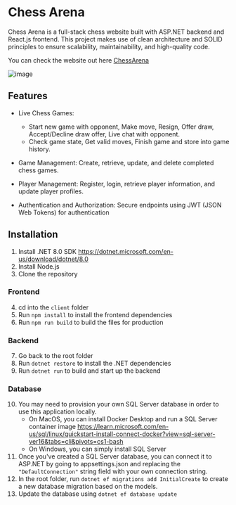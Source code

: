 # Chess Arena

Chess Arena is a full-stack chess website built with ASP.NET backend and React.js frontend. This project makes use of clean architecture and SOLID principles to ensure scalability, maintainability, and high-quality code. 

You can check the website out here
[ChessArena](chessservernathan2-hzh6a4hsbjfxabhf.canadacentral-01.azurewebsites.net)

![image](https://github.com/user-attachments/assets/8a336e5e-cec3-495a-87b6-9c5b1bf8caf2)

## Features

- Live Chess Games:
    - Start new game with opponent, Make move, Resign, Offer draw, Accept/Decline draw offer, Live chat with opponent.
    - Check game state, Get valid moves, Finish game and store into game history.
  
- Game Management: Create, retrieve, update, and delete completed chess games.

- Player Management: Register, login, retrieve player information, and update player profiles.

- Authentication and Authorization: Secure endpoints using JWT (JSON Web Tokens) for authentication 

## Installation

1. Install .NET 8.0 SDK https://dotnet.microsoft.com/en-us/download/dotnet/8.0
2. Install Node.js
3. Clone the repository

### Frontend

4. cd into the `client` folder
5. Run `npm install` to install the frontend dependencies
6. Run `npm run build` to build the files for production

### Backend

7. Go back to the root folder
8. Run `dotnet restore` to install the .NET dependencies
9. Run `dotnet run` to build and start up the backend

### Database

10. You may need to provision your own SQL Server database in order to use this application locally.
    - On MacOS, you can install Docker Desktop and run a SQL Server container image https://learn.microsoft.com/en-us/sql/linux/quickstart-install-connect-docker?view=sql-server-ver16&tabs=cli&pivots=cs1-bash
    - On Windows, you can simply install SQL Server
11. Once you've created a SQL Server database, you can connect it to ASP.NET by going to appsettings.json and replacing the `"DefaultConnection"` string field with your own connection string.
12. In the root folder, run `dotnet ef migrations add InitialCreate` to create a new database migration based on the models.
13. Update the database using `dotnet ef database update`

